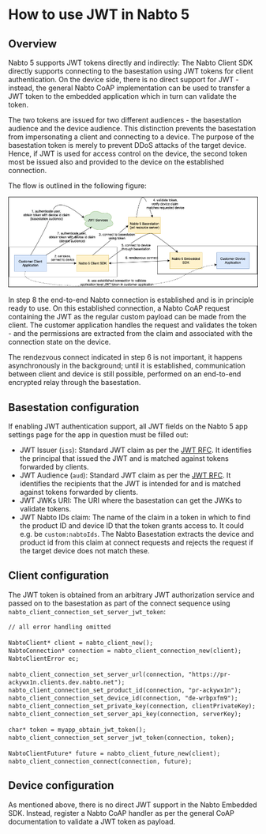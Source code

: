 # How to use JWT in Nabto 5

## Overview

Nabto 5 supports JWT tokens directly and indirectly: The Nabto Client SDK directly supports connecting to the basestation using JWT tokens for client authentication. On the device side, there is no direct support for JWT - instead, the general Nabto CoAP implementation can be used to transfer a JWT token to the embedded application which in turn can validate the token.

The two tokens are issued for two different audiences - the basestation audience and the device audience. This distinction prevents the basestation from impersonating a client and connecting to a device. The purpose of the basestation token is merely to prevent DDoS attacks of the target device. Hence, if JWT is used for access control on the device, the second token most be issued also and provided to the device on the established connection.

The flow is outlined in the following figure:

<p align="center">
<img border="1" src="images/jwt.png">
</p>

In step 8 the end-to-end Nabto connection is established and is in principle ready to use. On this established connection, a Nabto CoAP request containing the JWT as the regular custom payload can be made from the client. The customer application handles the request and validates the token - and the permissions are extracted from the claim and associated with the connection state on the device.

The rendezvous connect indicated in step 6 is not important, it happens asynchronously in the background; until it is established, communication between client and device is still possible, performed on an end-to-end encrypted relay through the basestation.

## Basestation configuration

If enabling JWT authentication support, all JWT fields on the Nabto 5 app settings page for the app in question must be filled out:

* JWT Issuer (`iss`): Standard JWT claim as per the [JWT RFC](https://tools.ietf.org/html/rfc7519). It identifies the principal that issued the JWT and is matched against tokens forwarded by clients.
* JWT Audience (`aud`): Standard JWT claim as per the [JWT RFC](https://tools.ietf.org/html/rfc7519). It identifies the recipients that the JWT is intended for and is matched against tokens forwarded by clients.
* JWT JWKs URI: The URI where the basestation can get the JWKs to validate tokens.
* JWT Nabto IDs claim: The name of the claim in a token in which to find the product ID and device ID that the token grants access to. It could e.g. be `custom:nabtoIds`. The Nabto Basestation extracts the device and product id from this claim at connect requests and rejects the request if the target device does not match these.

## Client configuration

The JWT token is obtained from an arbitrary JWT authorization service and passed on to the basestation as part of the connect sequence using `nabto_client_connection_set_server_jwt_token`:

```
// all error handling omitted

NabtoClient* client = nabto_client_new();
NabtoConnection* connection = nabto_client_connection_new(client);
NabtoClientError ec;

nabto_client_connection_set_server_url(connection, "https://pr-ackywx1n.clients.dev.nabto.net");
nabto_client_connection_set_product_id(connection, "pr-ackywx1n");
nabto_client_connection_set_device_id(connection, "de-wrbpxfm9");
nabto_client_connection_set_private_key(connection, clientPrivateKey);
nabto_client_connection_set_server_api_key(connection, serverKey);

char* token = myapp_obtain_jwt_token();
nabto_client_connection_set_server_jwt_token(connection, token);

NabtoClientFuture* future = nabto_client_future_new(client);
nabto_client_connection_connect(connection, future);
```

## Device configuration

As mentioned above, there is no direct JWT support in the Nabto Embedded SDK. Instead, register a Nabto CoAP handler as per the general CoAP documentation to validate a JWT token as payload.
